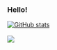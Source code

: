 ### Hello!
[![GitHub stats](https://github-readme-stats.vercel.app/api?username=NotFish232&theme=onedark)](https://github.com/anuraghazra/github-readme-stats)
\
\
![](https://komarev.com/ghpvc/?username=NotFish232&color=#d30102)
